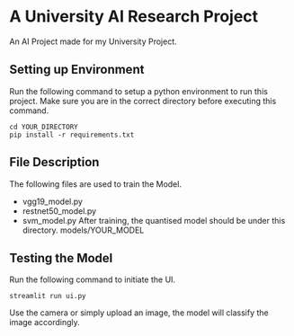 # A University AI Research Project
An AI Project made for my University Project.

## Setting up Environment

Run the following command to setup a python environment to run this project.
Make sure you are in the correct directory before executing this command.
```
cd YOUR_DIRECTORY
pip install -r requirements.txt
```

## File Description
The following files are used to train the Model.
- vgg19_model.py
- restnet50_model.py
- svm_model.py
After training, the quantised model should be under this directory. models/YOUR_MODEL

## Testing the Model
Run the following command to initiate the UI.
```
streamlit run ui.py
```
Use the camera or simply upload an image, the model will classify the image accordingly.
